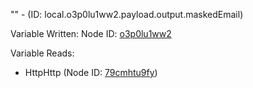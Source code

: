 "" - (ID: local.o3p0lu1ww2.payload.output.maskedEmail)

Variable Written:
Node ID: [o3p0lu1ww2](../nodes/o3p0lu1ww2.md)

Variable Reads:
* HttpHttp (Node ID: [79cmhtu9fy](../nodes/79cmhtu9fy.md))
